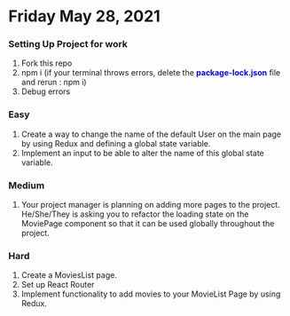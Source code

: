 # Friday May 28, 2021

### Setting Up Project for work
1. Fork this repo
2. npm i (if your terminal throws errors, delete the <span style="color:blue">**package-lock.json**</span> file and rerun : npm i)
3. Debug errors

### Easy
1. Create a way to change the name of the default User on the main page by using Redux and defining a global state variable.
2. Implement an input to be able to alter the name of this global state variable.

### Medium
1. Your project manager is planning on adding more pages to the project. He/She/They is asking you to refactor 
   the loading state on the MoviePage component so that it can be used globally throughout the project.
   
### Hard
1. Create a MoviesList page.
2. Set up React Router
3. Implement functionality to add movies to your MovieList Page by using Redux.
